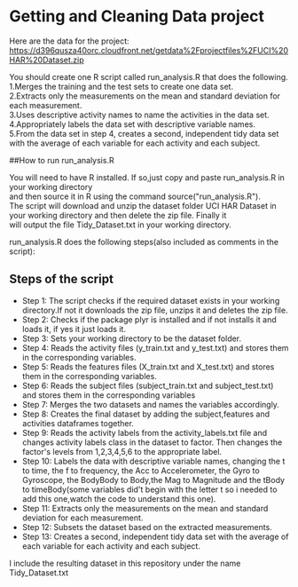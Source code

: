 # Getting and Cleaning Data project

Here are the data for the project: 
https://d396qusza40orc.cloudfront.net/getdata%2Fprojectfiles%2FUCI%20HAR%20Dataset.zip 

 You should create one R script called run_analysis.R that does the following.  
1.Merges the training and the test sets to create one data set.  
2.Extracts only the measurements on the mean and standard deviation for each measurement.  
3.Uses descriptive activity names to name the activities in the data set.  
4.Appropriately labels the data set with descriptive variable names.  
5.From the data set in step 4, creates a second, independent tidy data set with the average of each variable for each activity and each subject.  

##How to run run_analysis.R

You will need to have R installed.
If so,just copy and paste run_analysis.R in your working directory  
and then source it in R using the command source("run_analysis.R").   
The script will download and unzip the dataset folder UCI HAR Dataset
in your working directory and then delete the zip file. Finally it  
will output the file Tidy_Dataset.txt in your working directory.  

run_analysis.R does the following steps(also included as comments in the script):

## Steps of the script

* Step 1: The script checks if the required dataset exists in your working directory.If not it downloads the zip file, unzips it and deletes the zip file.  
* Step 2: Checks if the package plyr is installed and if not installs it and loads it, if yes it just loads it.  
* Step 3: Sets your working directory to be the dataset folder.  
* Step 4: Reads the activity files (y_train.txt and y_test.txt) and stores them in the corresponding variables.  
* Step 5: Reads the features files (X_train.txt and X_test.txt) and stores them in the corresponding variables.  
* Step 6: Reads the subject files (subject_train.txt and subject_test.txt) and stores them in the corresponding variables
* Step 7: Merges the two datasets and names the variables accordingly.  
* Step 8: Creates the final dataset by adding the subject,features and activities dataframes together.  
* Step 9: Reads the activity labels from the activity_labels.txt file and changes activity labels class in the dataset to 
factor. Then changes the factor's levels from 1,2,3,4,5,6 to the appropriate label.  
* Step 10: Labels the data with descriptive variable names, changing the t to time, the f to frequency, the Acc to Accelerometer, the Gyro to Gyroscope, the BodyBody to Body,the Mag to Magnitude and the tBody to timeBody(some variables did't begin with the letter t so i needed to add this one,watch the code to understand this one).  
* Step 11: Extracts only the measurements on the mean and standard deviation for each measurement.  
* Step 12: Subsets the dataset based on the extracted measurements.  
* Step 13: Creates a second, independent tidy data set with the average of each variable for each activity and each subject.  

I include the resulting dataset in this repository under the name Tidy_Dataset.txt
